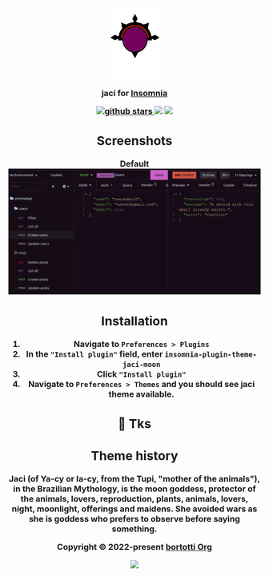 <h3 align="center">
  <img src="./images/bitmap.svg" width=100/>
<p align="center">jaci for <a href="https://insomnia.rest/">Insomnia</a></p>
<h/3>
<p align="center">
  <a href="https://github.com/fernandobortotti/jaci-theme-insomnia" target="_blank">
    <img alt="github stars" src="https://img.shields.io/github/stars/fernandobortotti/jaci-theme-insomnia.svg?colorA=192523&colorB=4e8c82&style=for-the-badge&logo=starship" />
     <a href="https://github.com/fernandobortotti/jaci-theme-insomnia/issues"><img src="https://img.shields.io/github/issues/fernandobortotti/jaci-theme-insomnia?colorA=192523&colorB=f39c5a&style=for-the-badge"></a>
    <a href="https://github.com/fernandobortotti/jaci-theme-insomnia/contributors"><img src="https://img.shields.io/github/contributors/fernandobortotti/jaci-theme-insomnia?colorA=192523&colorB=7f51fc&style=for-the-badge"></a>
  </a>

</p>

## Screenshots

Default
![Jaci Dark](./images/jaci.png)

## Installation

1. Navigate to **`Preferences > Plugins`**
2. In the **`"Install plugin"`** field, enter **`insomnia-plugin-theme-jaci-moon`**
3. Click **`"Install plugin"`**
4. Navigate to **`Preferences > Themes`** and you should see **jaci** theme available.

## 🖖 Tks

## Theme history

Jaci (of Ya-cy or Ia-cy, from the Tupi, "mother of the animals"), in the Brazilian Mythology, is the moon goddess, protector of the animals, lovers, reproduction, plants, animals, lovers, night, moonlight, offerings and maidens. She avoided wars as she is goddess who prefers to observe before saying something.

<p align="center">Copyright &copy; 2022-present <a href="https://github.com/fernandobortotti" target="_blank">bortotti Org</a>
<p align="center"><a href="https://github.com/fernandobortotti/jaci-theme-insomnia/blob/main/LICENSE"><img src="https://img.shields.io/static/v1.svg?style=for-the-badge&label=License&message=MIT&logoColor=d9e0ee&colorA=302d41&colorB=c9cbff"/></a></p>
